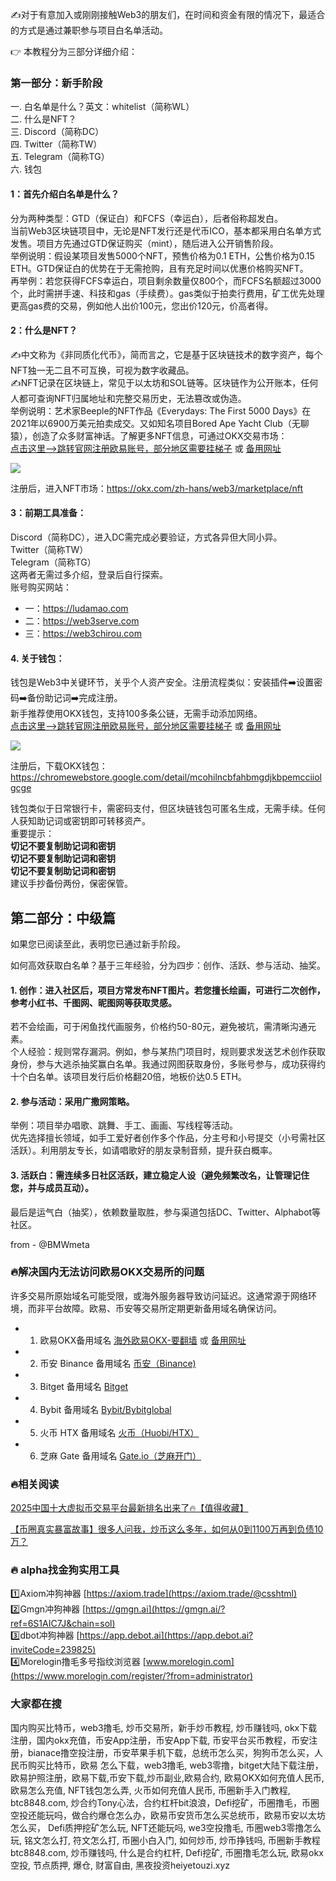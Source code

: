 ✍对于有意加入或刚刚接触Web3的朋友们，在时间和资金有限的情况下，最适合的方式是通过兼职参与项目白名单活动。

👉 本教程分为三部分详细介绍：

### 第一部分：新手阶段  
一. 白名单是什么？英文：whitelist（简称WL）  
二. 什么是NFT？  
三. Discord（简称DC）  
四. Twitter（简称TW）  
五. Telegram（简称TG）  
六. 钱包  

#### 1：首先介绍白名单是什么？  
分为两种类型：GTD（保证白）和FCFS（幸运白），后者俗称超发白。  
当前Web3区块链项目中，无论是NFT发行还是代币ICO，基本都采用白名单方式发售。项目方先通过GTD保证购买（mint），随后进入公开销售阶段。  
举例说明：假设某项目发售5000个NFT，预售价格为0.1 ETH，公售价格为0.15 ETH。GTD保证白的优势在于无需抢购，且有充足时间以优惠价格购买NFT。  
再举例：若您获得FCFS幸运白，项目剩余数量仅800个，而FCFS名额超过3000个，此时需拼手速、科技和gas（手续费）。gas类似于拍卖行费用，矿工优先处理更高gas费的交易，例如他人出价100元，您出价120元，价高者得。

#### 2：什么是NFT？  
✍️中文称为《非同质化代币》，简而言之，它是基于区块链技术的数字资产，每个NFT独一无二且不可互换，可视为数字收藏品。  
✍️NFT记录在区块链上，常见于以太坊和SOL链等。区块链作为公开账本，任何人都可查询NFT归属地址和完整交易历史，无法篡改或伪造。  
举例说明：艺术家Beeple的NFT作品《Everydays: The First 5000 Days》在2021年以6900万美元拍卖成交。又如知名项目Bored Ape Yacht Club（无聊猿），创造了众多财富神话。了解更多NFT信息，可通过OKX交易市场：  
[点击这里–>跳转官网注册欧易账号，部分地区需要挂梯子](https://www.okx.com/zh-hans/join/76527935) 或 [备用网址](https://www.chouyi.world/zh-hans/join/76527935)  

[![](https://fe095ec.webp.li/top-10-exchanges-001.jpg)](https://www.chouyi.world/zh-hans/join/76527935)  

注册后，进入NFT市场：https://okx.com/zh-hans/web3/marketplace/nft  

#### 3：前期工具准备：  
Discord（简称DC），进入DC需完成必要验证，方式各异但大同小异。  
Twitter（简称TW）  
Telegram（简称TG）  
这两者无需过多介绍，登录后自行探索。  
账号购买网站：  
- 一：https://ludamao.com  
- 二：https://web3serve.com  
- 三：https://web3chirou.com  

#### 4. 关于钱包：  
钱包是Web3中关键环节，关乎个人资产安全。注册流程类似：安装插件➡️设置密码➡️备份助记词➡️完成注册。  
新手推荐使用OKX钱包，支持100多条公链，无需手动添加网络。  
[点击这里–>跳转官网注册欧易账号，部分地区需要挂梯子](https://www.okx.com/zh-hans/join/76527935) 或 [备用网址](https://www.okx.com/zh-hans/join/76527935)  

[![](https://fe095ec.webp.li/top-10-exchanges-001.jpg)](https://www.chouyi.world/zh-hans/join/76527935)  

注册后，下载OKX钱包：https://chromewebstore.google.com/detail/mcohilncbfahbmgdjkbpemcciiolgcge  

钱包类似于日常银行卡，需密码支付，但区块链钱包可匿名生成，无需手续。任何人获知助记词或密钥即可转移资产。  
重要提示：  
**切记不要复制助记词和密钥  
切记不要复制助记词和密钥  
切记不要复制助记词和密钥**  
建议手抄备份两份，保密保管。

## 第二部分：中级篇  
如果您已阅读至此，表明您已通过新手阶段。  

如何高效获取白名单？基于三年经验，分为四步：创作、活跃、参与活动、抽奖。  

#### 1. 创作：进入社区后，项目方常发布NFT图片。若您擅长绘画，可进行二次创作，参考小红书、千图网、昵图网等获取灵感。  
若不会绘画，可于闲鱼找代画服务，价格约50-80元，避免被坑，需清晰沟通元素。  
个人经验：规则常存漏洞。例如，参与某热门项目时，规则要求发送艺术创作获取身份，参与大逃杀抽奖赢白名单。我通过网图获取身份，多账号参与，成功获得约十个白名单。该项目发行后价格翻20倍，地板价达0.5 ETH。  

#### 2. 参与活动：采用广撒网策略。  
举例：项目举办唱歌、跳舞、手工、画画、写线程等活动。  
优先选择擅长领域，如手工爱好者创作多个作品，分主号和小号提交（小号需社区活跃）。利用朋友专长，如请唱歌好的朋友录制音频，提升获白概率。  

#### 3. 活跃白：需连续多日社区活跃，建立稳定人设（避免频繁改名，让管理记住您，并与成员互动）。  
最后是运气白（抽奖），依赖数量取胜，参与渠道包括DC、Twitter、Alphabot等社区。  

from - @BMWmeta  

### 🔥解决国内无法访问欧易OKX交易所的问题  
许多交易所原始域名可能受限，或海外服务器导致访问延迟。这通常源于网络环境，而非平台故障。欧易、币安等交易所定期更新备用域名确保访问。  

- 1. 欧易OKX备用域名 [海外欧易OKX-要翻墙](https://www.okx.com/zh-hans/join/76527935) 或 [备用网址](https://www.chouyi.world/zh-hans/join/76527935)  
- 2. 币安 Binance 备用域名 [币安（Binance)](https://accounts.binance.com/zh-CN/register?ref=36457687)  
- 3. Bitget 备用域名 [Bitget](https://www.bitget.com/zh-CN/referral/register?from=referral&clacCode=VRNEYUTR)  
- 4. Bybit 备用域名 [Bybit/Bybitglobal](https://www.bybitglobal.com/zh-MY/invite/?ref=VMKORMM)  
- 5. 火币 HTX 备用域名 [火币（Huobi/HTX）](https://www.htx.com/invite/zh-cn/1f?invite_code=whf45223)  
- 6. 芝麻 Gate 备用域名 [Gate.io（芝麻开门）](https://www.gate.io/zh/signup?ref_type=103&ref=A1ERAQ)  

### 🔥相关阅读  
[2025中国十大虚拟币交易平台最新排名出来了🔥【值得收藏】](https://btc8848.com/top-10-exchanges/)  

[【币圈真实暴富故事】很多人问我，炒币这么多年，如何从0到1100万再到负债10万？](https://heiyetouzi.xyz/biquanstory001/)  

### 🔥 alpha找金狗实用工具  
1️⃣Axiom冲狗神器 [https://axiom.trade](https://axiom.trade/@csshtml)  
2️⃣Gmgn冲狗神器 [https://gmgn.ai](https://gmgn.ai/?ref=6S1AIC7J&chain=sol)  
3️⃣dbot冲狗神器 [https://app.debot.ai](https://app.debot.ai?inviteCode=239825)  
4️⃣Morelogin撸毛多号指纹浏览器 [www.morelogin.com](https://www.morelogin.com/register/?from=administrator)  

### 大家都在搜  
国内购买比特币，web3撸毛, 炒币交易所，新手炒币教程, 炒币赚钱吗, okx下载注册，国内okx充值，币安App注册，币安App下载, 币安平台买币教程，币安注册，bianace撸空投注册，币安苹果手机下载，总统币怎么买，狗狗币怎么买，人民币购买比特币，欧易 怎么下载，web3撸毛, web3零撸，bitget大陆下载注册，欧易护照注册，欧易下载,币安下载,炒币副业,欧易合约, 欧易OKX如何充值人民币, 欧易怎么充值, NFT钱包怎么弄, 火币如何充值人民币, 币圈新手入门教程, btc8848.com, 炒合约Tony心法，合约杠杆bit浪浪，Defi挖矿，币圈撸毛，币圈空投还能玩吗，做合约爆仓怎么办，欧易币安货币怎么买总统币，欧易币安以太坊怎么买， Defi质押挖矿怎么玩, NFT还能玩吗, we3空投撸毛, 币圈web3零撸怎么玩, 铭文怎么打, 符文怎么打, 币圈小白入门, 如何炒币, 炒币挣钱吗, 币圈新手教程btc8848.com, 炒币赚钱吗, 什么是合约杠杆, Defi挖矿, 币圈撸毛怎么玩, 欧易okx空投, 节点质押, 爆仓, 财富自由, 黑夜投资heiyetouzi.xyz